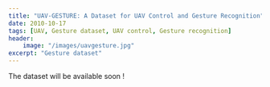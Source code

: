```yaml
---
title: "UAV-GESTURE: A Dataset for UAV Control and Gesture Recognition"
date: 2010-10-17
tags: [UAV, Gesture dataset, UAV control, Gesture recognition]
header:
    image: "/images/uavgesture.jpg"
excerpt: "Gesture dataset"   
---
```

The dataset will be available soon !